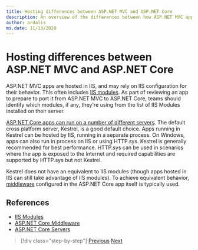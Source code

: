 ```yaml
---
title: Hosting differences between ASP.NET MVC and ASP.NET Core
description: An overview of the differences between how ASP.NET MVC apps are hosted versus ASP.NET Core apps.
author: ardalis
ms.date: 11/13/2020
---
```


# Hosting differences between ASP.NET MVC and ASP.NET Core

ASP.NET MVC apps are hosted in IIS, and may rely on IIS configuration for their behavior. This often includes [IIS modules](/iis/get-started/introduction-to-iis/iis-modules-overview). As part of reviewing an app to prepare to port it from ASP.NET MVC to ASP.NET Core, teams should identify which modules, if any, they're using from the list of IIS Modules installed on their server.

[ASP.NET Core apps can run on a number of different servers](/aspnet/core/fundamentals/servers/). The default cross platform server, Kestrel, is a good default choice. Apps running in Kestrel can be hosted by IIS, running in a separate process. On Windows, apps can also run in process on IIS or using HTTP.sys. Kestrel is generally recommended for best performance. HTTP.sys can be used in scenarios where the app is exposed to the Internet and required capabilities are supported by HTTP.sys but not Kestrel.

Kestrel does not have an equivalent to IIS modules (though apps hosted in IIS can still take advantage of IIS modules). To achieve equivalent behavior, [middleware](/aspnet/core/fundamentals/middleware/) configured in the ASP.NET Core app itself is typically used.

## References

- [IIS Modules](/iis/get-started/introduction-to-iis/iis-modules-overview)
- [ASP.NET Core Middleware](/aspnet/core/fundamentals/middleware/)
- [ASP.NET Core Servers](/aspnet/core/fundamentals/servers/)

>[!div class="step-by-step"]
>[Previous](app-startup-differences.md)
>[Next](serving-static-files.md)